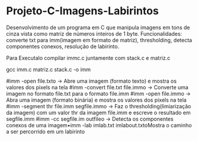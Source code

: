 # Projeto-C-Imagens-Labirintos

Desenvolvimento de um programa em C que manipula imagens em tons de cinza vista como matriz de números inteiros de 1 byte. 
Funcionalidades: converte txt para imm(imagem em formato de matriz), thresholding, detecta componentes conexos, resolução de labirinto.

Para Executalo compilar immc.c juntamente com stack.c e matriz.c

gcc imm.c matriz.c stack.c -o imm

#imm -open file.txto ->  Abre uma imagem (formato texto) e mostra os valores dos pixels na tela
#imm -convert file.txt file.immo -> Converte uma imagem no formato file.txt para o formato file.imm 
#imm -open file.immo -> Abra uma imagem (formato binária) e mostra os valores dos pixels na tela
#imm -segment thr file.imm segfile.immo -> Faz o thresholding(limiarização da imagem) com um valor thr da imagem file.imm e escreve o resultado em segfile.imm
#imm -cc segfile.im outfileo -> Detecta os componentes conexos de uma imagem•imm -lab imlab.txt imlabout.txtoMostra o caminho a ser percorrido em um labirinto
